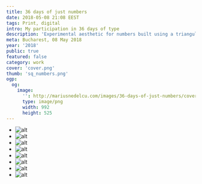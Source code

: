 ```yaml
---
title: 36 days of just numbers
date: 2018-05-08 21:08 EEST
tags: Print, digital
intro: My participation in 36 days of type
description: 'Experimental aesthetic for numbers built using a triangular grid.'
meta: Bucharest, 08 May 2018
year: '2018'
public: true
featured: false
category: work
cover: 'cover.png'
thumb: 'sq_numbers.png'
ogp:
  og:
    image:
      '': http://mariusnedelcu.com/images/36-days-of-just-numbers/cover.png
      type: image/png
      width: 992
      height: 525
---
```

<section class="negative">
  <ul class="thumbs">
    <li><picture class="placeholder ar-070"><img class="lzld" srcset="/images/36-days-of-just-numbers/1.png" alt="alt"></picture></li>
    <li><picture class="placeholder ar-070"><img class="lzld" srcset="/images/36-days-of-just-numbers/2.png" alt="alt"></picture></li>
    <li><picture class="placeholder ar-070"><img class="lzld" srcset="/images/36-days-of-just-numbers/3.png" alt="alt"></picture></li>
    <li><picture class="placeholder ar-070"><img class="lzld" srcset="/images/36-days-of-just-numbers/4.png" alt="alt"></picture></li>
    <li><picture class="placeholder ar-070"><img class="lzld" srcset="/images/36-days-of-just-numbers/5.png" alt="alt"></picture></li>
    <li><picture class="placeholder ar-070"><img class="lzld" srcset="/images/36-days-of-just-numbers/6.png" alt="alt"></picture></li>
    <li><picture class="placeholder ar-070"><img class="lzld" srcset="/images/36-days-of-just-numbers/7.png" alt="alt"></picture></li>
    <li><picture class="placeholder ar-070"><img class="lzld" srcset="/images/36-days-of-just-numbers/8.png" alt="alt"></picture></li>
  </ul>
</section>
